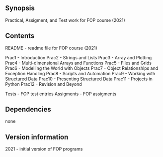 ## Synopsis

Practical, Assigment, and Test work for FOP course (2021)

## Contents

README - readme file for FOP course (2021)

Prac1 - Introduction
Prac2 - Strings and Lists
Prac3 - Array and Plotting
Prac4 - Multi-dimensional Arrays and Functions
Prac5 - Files and Grids
Prac6 - Modelling the World with Objects
Prac7 - Object Relationships and Exception Handling
Prac8 - Scripts and Automation
Prac9 - Working with Structured Data
Prac10 - Presenting Structured Data
Prac11 - Projects in Python
Prac12 - Revision and Beyond

Tests - FOP test entries
Assigments - FOP assigments

## Dependencies

none

## Version information

2021 - initial version of FOP programs
